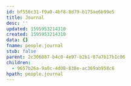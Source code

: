 ```yaml
---
id: bf556c31-f9a0-4bf8-8d79-b175ae6b99e5
title: Journal
desc: ''
updated: 1595953214310
created: 1595953214310
data: {}
fname: people.journal
stub: false
parent: 2c306887-b4c0-4e97-b2b1-87a7b17b1c06
children:
  - 9657b26a-9a0c-4d08-838e-ac369ab958c6
hpath: people.journal
---
```



